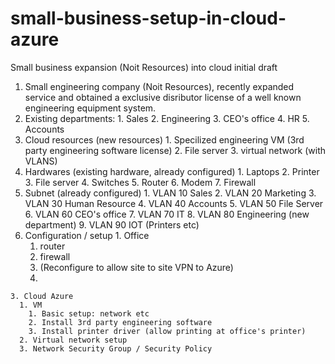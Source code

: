 # small-business-setup-in-cloud-azure

Small business expansion (Noit Resources) into cloud
initial draft
  1. Small engineering company (Noit Resources), recently expanded service and obtained a exclusive disributor license of a well      known engineering equipment system.
  2. Existing departments:
    1. Sales
    2. Engineering
    3. CEO's office
    4. HR
    5. Accounts
  3. Cloud resources (new resources)
    1. Specilized engineering VM (3rd party engineering software license)
    2. File server
    3. virtual network (with VLANS)    
  5. Hardwares (existing hardware, already configured)
    1. Laptops
    2. Printer
    3. File server
    4. Switches
    5. Router
    6. Modem
    7. Firewall 
  7. Subnet (already configured)
    1. VLAN 10 Sales
    2. VLAN 20 Marketing
    3. VLAN 30 Human Resource
    4. VLAN 40 Accounts
    5. VLAN 50 File Server
    6. VLAN 60 CEO's office
    7. VLAN 70 IT
    8. VLAN 80 Engineering  (new department)
    9. VLAN 90 IOT (Printers etc)
  9. Configuration / setup
    1. Office
      1. router
      2. firewall
        1. (Reconfigure to allow site to site VPN to Azure)
      3. 
    3. Cloud Azure
      1. VM
        1. Basic setup: network etc
        2. Install 3rd party engineering software
        3. Install printer driver (allow printing at office's printer)
      2. Virtual network setup
      3. Network Security Group / Security Policy
